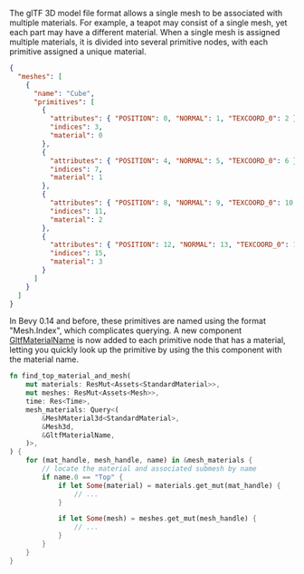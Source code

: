 The glTF 3D model file format allows a single mesh to be associated with multiple materials. For example, a teapot may consist of a single mesh, yet each part may have a different material. When a single mesh is assigned multiple materials, it is divided into several primitive nodes, with each primitive assigned a unique material.

```json
{
  "meshes": [
    {
      "name": "Cube",
      "primitives": [
        {
          "attributes": { "POSITION": 0, "NORMAL": 1, "TEXCOORD_0": 2 },
          "indices": 3,
          "material": 0
        },
        {
          "attributes": { "POSITION": 4, "NORMAL": 5, "TEXCOORD_0": 6 },
          "indices": 7,
          "material": 1
        },
        {
          "attributes": { "POSITION": 8, "NORMAL": 9, "TEXCOORD_0": 10 },
          "indices": 11,
          "material": 2
        },
        {
          "attributes": { "POSITION": 12, "NORMAL": 13, "TEXCOORD_0": 14 },
          "indices": 15,
          "material": 3
        }
      ]
    }
  ]
}
```

In Bevy 0.14 and before, these primitives are named using the format "Mesh.Index", which complicates querying. A new component [GltfMaterialName](https://docs.rs/bevy/0.15/bevy/gltf/struct.GltfMaterialName.html) is now added to each primitive node that has a material, letting you quickly look up the primitive by using the this component with the material name.

```rust
fn find_top_material_and_mesh(
    mut materials: ResMut<Assets<StandardMaterial>>,
    mut meshes: ResMut<Assets<Mesh>>,
    time: Res<Time>,
    mesh_materials: Query<(
        &MeshMaterial3d<StandardMaterial>,
        &Mesh3d,
        &GltfMaterialName,
    )>,
) {
    for (mat_handle, mesh_handle, name) in &mesh_materials {
        // locate the material and associated submesh by name
        if name.0 == "Top" {
            if let Some(material) = materials.get_mut(mat_handle) {
                // ...
            }

            if let Some(mesh) = meshes.get_mut(mesh_handle) {
                // ...
            }
        }
    }
}
```